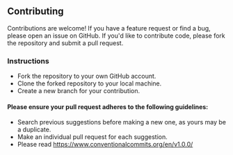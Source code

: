 ## Contributing
Contributions are welcome! If you have a feature request or find a bug, please open an issue on GitHub.
If you'd like to contribute code, please fork the repository and submit a pull request.

### Instructions

* Fork the repository to your own GitHub account.
* Clone the forked repository to your local machine.
* Create a new branch for your contribution.

#### Please ensure your pull request adheres to the following guidelines:
* Search previous suggestions before making a new one, as yours may be a duplicate.
* Make an individual pull request for each suggestion.
* Please read <https://www.conventionalcommits.org/en/v1.0.0/>
